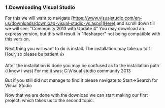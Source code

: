### 1.Downloading Visual Studio
For this we will want to navigate [https://www.visualstudio.com/en-us/downloads/download-visual-studio-vs.aspx](Here) and scroll down till we will see: "Community 2013 with Update 4" 
You may download an express version, but this will result in "Resharper" not being compatible with this version.

Next thing you will want to do is install. 
The installation may take up to 1 Hour, so please be patient :+1: 

After the installation is done you may be confused as to the installation path (i know i was)
For me it was: C:\Visual studio community 2013

But if you still did not manage to find it please navigate to Start->Search for Visual Studio

Now that we are done with the download we can start making our first project! which takes us to the second topic.
